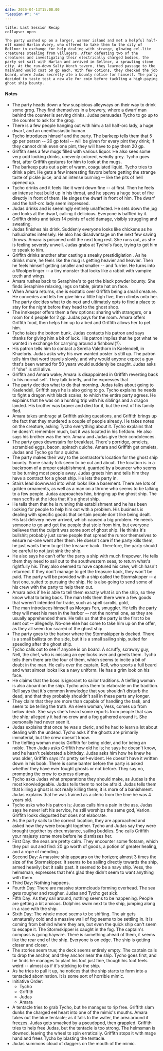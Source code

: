 ```yaml
---
date: 2025-04-13T15:00:00
"Session #": "4"
---
```

```ad-summary
title: Last Session Recap
collapse: open

The party washed up on a larger, warmer island and met a helpful half-elf named Harlan Avery, who offered to take them to the city of Bellnor in exchange for help dealing with strange, glowing eel-like creatures stealing from villagers. After defeating two of the creatures and investigating their electrically charged bodies, the party set sail with Harlan and arrived in Bellnor, a sprawling stone city. At the run-down Salty Wench tavern, they learned passage to the mainland would cost 50 gp each. With few options, they checked the job board, where Judas secretly ate a bounty notice for himself. The party decided to taste test a new ale for coin before tackling a high-paying ghost ship bounty.

```

#### Notes

-  The party heads down a few suspicious alleyways on their way to drink some grog. They find themselves in a brewery, where a dwarf man behind the counter is serving drinks. Judas persuades Tycho to go up to the counter to ask for the grog.
- There is a few people hanging out with him: a tall half-orc lady, a huge dwarf, and an unenthusiastic human.
- Tycho introduces himself and the party. The barkeep tells them that 5 gp per person -- 20 gp total -- will be given for every pint they drink; if they cannot drink even one pint, they will have to pay them 20 gp.
- Griffith sees a few mugs filled with various liquor. He also sees some very odd looking drinks, unevenly colored, weirdly grey. Tycho goes first, after Griffith gestures for him to look at the mugs.
- The barkeep puts out a pint of warm, coagulated liquid. Tycho tries to drink a pint. He gets a few interesting flavors before getting the strange taste of pickle juice, and an intense burning -- like the pits of hell opened up. 
- Tycho drinks and it feels like it went down fine -- at first. Then he feels an intense heat build up in his throat, and he spews a huge bout of fire directly in front of them. He singes the dwarf in front of him. The dwarf and the half-orc lady seem impressed.
- Judas drinks and is seemingly entirely unaffected. He sets down the jug and looks at the dwarf, calling it delicious. Everyone is baffled by it.
- Griffith drinks and takes 14 points of acid damage, visibly struggling and sweating.
- Judas finishes his drink. Suddenly everyone looks like chickens as he hallucinates intensely. He also has disadvantage on the next few saving throws. Amara is poisoned until the next long rest. She runs out, as she is feeling severely unwell. Judas grabs at Tycho's face, trying to get him to speak to him.
- Griffith drinks another after casting a sneaky prestidigiation . As he drinks more, he feels like the mug is getting heavier and heavier. Then he feels himself getting smaller and smaller -- and furrier. He turns into a Woolpertinger -- a tiny monster that looks like a rabbit with vampire teeth and wings. 
-  Amara rushes back to Seraphine's to get the black powder bounty. She finds Seraphine relaxing, legs on table, pirate hat on face. 
- When Amara returns, she is ecstatic over Griffith being a small creature. He concedes and lets her give him a little high five, then climbs onto her. The party decides what to do next and ultimately opts to find a place to stay for the night before they head to the ghost shop.
- The innkeeper offers them a few options: sharing with strangers, or a room for 4 people for 2 gp. Judas pays for the room. Amara offers Griffith food, then helps him up to a bed and Griffith allows her to pet him.
- Tycho takes the bottom bunk. Judas contacts his patron and says thanks for giving him a bit of luck. His patron implies that he got what he wanted in exchange for carrying around a fishbowl(?).
- His patron tells him to contact a Serella Valethorn in Kaelendell, in Khaeloris.  Judas asks why his own wanted poster is still up. The patron tells him that word travels slowly, and why would anyone expect a guy that's been wanted for 50 years would suddenly be caught. Judas asks if "she" is still alive.  
- Griffith and Amara wake; Amara is disappointed in Griffith reverting back to his normal self. They talk briefly, and he expresses that 
- The party decides what to do that morning. Judas talks about going to Kaelendell, Griffith says he is also going to go. Tycho explains he needs to fight a dragon with black scales, to which the entire party agrees. He explains that he was on a hunting trip with his siblings and a dragon landed. His brother was braver and died for it, but the rest of his family fled. 
- Amara takes umbrage at Griffith asking questions, and Griffith brings up the fact that they murdered a couple of people already. He takes notes on the creature, asking Tycho everything about it. Tycho explains that he doesn't remember much, but it was located in his fiefdom. He also says his brother was the heir. Amara and Judas give their condolences.
- The party goes downstairs for breakfast. There's porridge, omelets, scrambled eggs, bacon, spinach quiche. Amara and Griffith get omelets, Judas and Tycho go for a quiche.
- The party makes their way to the contractor's location for the ghost ship bounty. Some shady folk seem to be out and about. The location is in a backroom of a proper establishment, guarded by a bouncer who seems to be turning most people away. Judas greets him and tells him they have a contract for a ghost ship. He lets the party in.
- Stairs lead downward into what looks like a basement. There are lots of golden ornaments, as well as a man on a throne who seems to be talking to a few people. Judas approaches him, bringing up the ghost ship. The man scoffs at the idea that it's a ghost ship.
- He tells them that he is running this establishment and he has been looking for people to help him out with a problem. His business is dealing with specific goods that certain people don't like being dealt. His last delivery never arrived, which caused a big problem. He needs someone to go and get the people that stole from him, but everyone believes that the culprit was some sort of ghost ship. He thinks it's bullshit; probably just some people that spread the rumor themselves to ensure no-one went after them. He doesn't care if the party kills them, he just wants them to get the treasure back. Therefore, the party should be careful to not just sink the ship.
- He also says he can't offer the party a ship with much firepower. He tells them they need to sail out to the southwestern seas, to return what's rightfully his. They also seemed to have captured his crew, which hasn't returned. If they don't manage to get the treasure back, they won't be paid. The party will be provided with a ship called the Stormskipper -- a fast one, suited to pursuing the ship. He is also going to send some of his crew with the party to help them out. 
- Amara asks if he is able to tell them exactly what is on the ship, so they know what to bring back. The man tells them there were a few goods that weren't intended for trade, such as spell scrolls, gold, 
- The man introduces himself as Morgas Fen, smuggler. He tells the party they will meet his men in the harbor -- not the normal one, as they are usually apprehended there. He tells us that the party is the first to be sent out -- allegedly. No-one else has come to take him up on the offer, as they all seem too scared of the ghost ship. 
- The party goes to the harbor where the Stormskipper is docked. There is a small ballista on the side, but it is a small sailing ship, suited for speeding after the ghost ship.
- Tycho calls out to see if anyone is on board. A scruffy, scrawny guy, Nell, the chef, who is missing an eye looks over and greets them. Tycho tells them there are the four of them, which seems to incite a bit of doubt in the man. He calls over the captain, Rell, who sports a full beard and what almost looks like a navy uniform. He has a grim look on his face. 
- He claims that the boss is ignorant to sailor traditions. A tiefling woman is also aboard on the ship. Tycho asks them to elaborate on the tradition. Rell says that it's common knowledge that you shouldn't disturb the dead, and that they probably shouldn't sail in these parts any longer. 
- They claim that they are more than capable of handling the task, and seem to be telling the truth. An elven woman, Vess, comes up from below deck. She says she's heard some reports from people that saw the ship; allegedly it had no crew and a fog gathered around it. She personally had never seen it. 
- Judas explains that once he was a cleric, and he had to learn a lot about dealing with the undead. Tycho asks if the ghosts are primarily immaterial, but the crew doesn't know. 
- The tiefling woman mocks Griffith for being older, and for being an noble. Then Judas asks Griffith how old he is; he says he doesn't know, and he hasn't celebrated a birthday. Judas asks him how he knew he was older, Griffith says it's pretty self-evident. He doesn't have it written down in his book. There is some banter before the party is asked whether they have ever fought ghosts or not before. They say no, prompting the crew to express dismay.
- Tycho asks Judas what preparations they should make, as Judas is the most knowledgeable. Judas tells them to not be afraid. Judas tells them that killing a ghost is not really killing them; it is more of a banishment. Judas explains that he was trained as a cleric from the time he was 4 years old.
- Tycho asks who his patron is; Judas calls him a pain in the ass. Judas says he never left his service, he still worships the same god, Varion. Griffith looks disgusted but does not elaborate.
- As the party sails to the correct location, they are approached and asked how they were brought together. Tycho and Judas say they were brought together by circumstance, sailing buddies. She calls Griffith your majesty some more before he dismisses her.
- First Day: the seas are pretty calm. They encounter some flotsam, which they pull out and find: 20 gp worth of goods, a potion of greater healing, and a rope of mending. 
- Second Day: A massive ship appears on the horizon; almost 3 times the size of the Stormskipper. It seems to be sailing directly towards the ship, armed heavily; but it sails past. It seemed to be a navy ship. Vess, the helmsman, expresses that he's glad they didn't seem to want anything with them.
- Third Day: Nothing happens.
- Fourth Day: There are massive stormclouds forming overhead. The sea gets rougher and rougher. Judas and Tycho get sick. 
- Fifth Day: As they sail around, nothing seems to be happening. People are getting a bit anxious. Dolphins swim next to the ship, jumping along in a race with the ship.
- Sixth Day: The whole mood seems to be shifting. The air gets unnaturally cold and a massive wall of fog seems to be settling in. It is coming from behind where they are, but even the quick ship can't seem to escape it. The Stormskipper is caught in the fog. The captain's compass is going haywire. There is something ahead of them, it seems like the rear end of the ship. Everyone is on edge. The ship is getting closer and closer. 
- The stories seem true; the deck seems entirely empty. The captain calls to drop the anchor, and they anchor near the ship. Tycho goes first, and he finds he manages to plant his foot just fine, though his foot feels weird -- almost as if it's sticking to the ship. 
- As he tries to pull it up, he notices that the ship starts to form into a tentacled abomination. It is some sort of horrible mimic.
- Initiative Order: 
	- Tycho
	- Griffith
	- Judas
	- Amara
- A tentacle tries to grab Tycho, but he manages to rip free. Griffith slam dunks the charged eel heart into one of the mimic's mouths. Amara takes out the blue tentacle; as it falls to the water, the area around it freezes. Judas gets smacked by a pseudopod, then grappled. Griffith tries to help free Judas, but the tentacle is too strong. The helmsman is downed, leaving the wheel to spin erratically. Griffith stops it with mage hand and frees Tycho by blasting the tentacle.
- Judas summons cloud of daggers on the mouth of the mimic. 